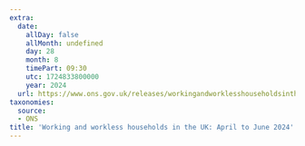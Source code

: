 ```yaml
---
extra:
  date:
    allDay: false
    allMonth: undefined
    day: 28
    month: 8
    timePart: 09:30
    utc: 1724833800000
    year: 2024
  url: https://www.ons.gov.uk/releases/workingandworklesshouseholdsintheukapriltojune2024
taxonomies:
  source:
  - ONS
title: 'Working and workless households in the UK: April to June 2024'
---
```

